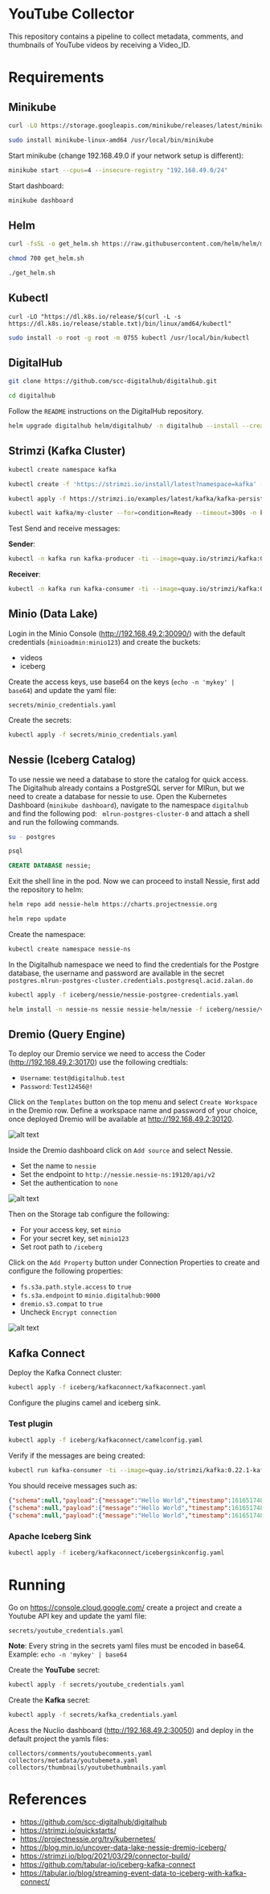 # YouTube Collector

This repository contains a pipeline to collect metadata, comments, and thumbnails of YouTube videos by receiving a Video_ID.

# Requirements

## Minikube

```bash
curl -LO https://storage.googleapis.com/minikube/releases/latest/minikube-linux-amd64
```
```bash
sudo install minikube-linux-amd64 /usr/local/bin/minikube
```

Start minikube (change 192.168.49.0 if your network setup is different):

```bash
minikube start --cpus=4 --insecure-registry "192.168.49.0/24"
```

Start dashboard:

```bash
minikube dashboard
```

## Helm

```bash
curl -fsSL -o get_helm.sh https://raw.githubusercontent.com/helm/helm/main/scripts/get-helm-3
```
```bash
chmod 700 get_helm.sh
```
```bash
./get_helm.sh
```

## Kubectl

```
curl -LO "https://dl.k8s.io/release/$(curl -L -s https://dl.k8s.io/release/stable.txt)/bin/linux/amd64/kubectl"
```
```bash
sudo install -o root -g root -m 0755 kubectl /usr/local/bin/kubectl
```

## DigitalHub

```bash
git clone https://github.com/scc-digitalhub/digitalhub.git
```

```bash
cd digitalhub
```

Follow the `README` instructions on the DigitalHub repository.

```bash
helm upgrade digitalhub helm/digitalhub/ -n digitalhub --install --create-namespace --timeout 15m0s
```

## Strimzi (Kafka Cluster)

```bash
kubectl create namespace kafka
```
```bash
kubectl create -f 'https://strimzi.io/install/latest?namespace=kafka' -n kafka
```
```bash
kubectl apply -f https://strimzi.io/examples/latest/kafka/kafka-persistent-single.yaml -n kafka 
```
```bash
kubectl wait kafka/my-cluster --for=condition=Ready --timeout=300s -n kafka 
```

Test Send and receive messages:

**Sender**:

```bash
kubectl -n kafka run kafka-producer -ti --image=quay.io/strimzi/kafka:0.37.0-kafka-3.5.1 --rm=true --restart=Never -- bin/kafka-console-producer.sh --bootstrap-server my-cluster-kafka-bootstrap:9092 --topic my-topic
```

**Receiver**:
```bash
kubectl -n kafka run kafka-consumer -ti --image=quay.io/strimzi/kafka:0.37.0-kafka-3.5.1 --rm=true --restart=Never -- bin/kafka-console-consumer.sh --bootstrap-server my-cluster-kafka-bootstrap:9092 --topic my-topic --from-beginning
```

## Minio (Data Lake)

Login in the Minio Console (http://192.168.49.2:30090/) with the default credentials (`minioadmin:minio123`) and create the buckets:

* videos
* iceberg

Create the access keys, use base64 on the keys (`echo -n 'mykey' | base64`) and update the yaml file:
```
secrets/minio_credentials.yaml
```
Create the secrets:
```bash
kubectl apply -f secrets/minio_credentials.yaml
```

## Nessie (Iceberg Catalog)

To use nessie we need a database to store the catalog for quick access. The Digitalhub already contains a PostgreSQL server for MlRun, but we need to create a database for nessie to use. Open the Kubernetes Dashboard (`minikube dashboard`), navigate to the namespace `digitalhub` and find the following pod: `
mlrun-postgres-cluster-0` and attach a shell and run the following commands.

```bash
su - postgres
```

```bash
psql
```

```sql
CREATE DATABASE nessie;
```

Exit the shell line in the pod. Now we can proceed to install Nessie, first add the repository to helm:

```bash
helm repo add nessie-helm https://charts.projectnessie.org
```

```bash
helm repo update
```
Create the namespace:
```bash
kubectl create namespace nessie-ns
```
In the Digitalhub namespace we need to find the credentials for the Postgre database, the username and password are available in the secret `postgres.mlrun-postgres-cluster.credentials.postgresql.acid.zalan.do`

```bash
kubectl apply -f iceberg/nessie/nessie-postgree-credentials.yaml
```

```bash
helm install -n nessie-ns nessie nessie-helm/nessie -f iceberg/nessie/values.yaml
```

## Dremio (Query Engine)

To deploy our Dremio service we need to access the Coder (http://192.168.49.2:30170) use the following credtials:


* `Username`: `test@digitalhub.test `
* `Password`: `Test12456@!`


Click on the `Templates` button on the top menu and select `Create Workspace` in the Dremio row. Define a workspace name and password of your choice, once deployed Dremio will be available at http://192.168.49.2:30120.

![alt text](/imgs/coderdremio.png "Coder deploy Dremio")

Inside the Dremio dashboard click on `Add source` and select Nessie.

* Set the name to `nessie`
* Set the endpoint to `http://nessie.nessie-ns:19120/api/v2`
* Set the authentication to `none`

![alt text](/imgs/nessie1.png "First Nessie configuration")

Then on the Storage tab configure the following:

* For your access key, set `minio`
* For your secret key, set `minio123`
* Set root path to `/iceberg`

Click on the `Add Property` button under Connection Properties to create and configure the following properties:
* `fs.s3a.path.style.access` to `true`
* `fs.s3a.endpoint` to `minio.digitalhub:9000`
* `dremio.s3.compat` to `true`
* Uncheck `Encrypt connection`

![alt text](/imgs/nessie2.png "Second Nessie configuration")


## Kafka Connect

Deploy the Kafka Connect cluster:

```bash
kubectl apply -f iceberg/kafkaconnect/kafkaconnect.yaml
```

Configure the plugins camel and iceberg sink.

### Test plugin

```bash
kubectl apply -f iceberg/kafkaconnect/camelconfig.yaml
```

Verify if the messages are being created:

```bash
kubectl run kafka-consumer -ti --image=quay.io/strimzi/kafka:0.22.1-kafka-2.7.0 --rm=true --restart=Never -n kafka -- bin/kafka-console-consumer.sh --bootstrap-server my-cluster-kafka-bootstrap:9092 --topic timer-topic
```

You should receive messages such as:

```json
{"schema":null,"payload":{"message":"Hello World","timestamp":1616517487920}}
{"schema":null,"payload":{"message":"Hello World","timestamp":1616517487914}}
{"schema":null,"payload":{"message":"Hello World","timestamp":1616517488925}}
```

### Apache Iceberg Sink

```bash
kubectl apply -f iceberg/kafkaconnect/icebergsinkconfig.yaml
```

# Running
Go on https://console.cloud.google.com/ create a project and create a Youtube API key and update the yaml file:

```
secrets/youtube_credentials.yaml
```

**Note**: Every string in the secrets yaml files must be encoded in base64. Example: `echo -n 'mykey' | base64`

Create the **YouTube** secret:

```bash
kubectl apply -f secrets/youtube_credentials.yaml
```


Create the **Kafka** secret:

```bash
kubectl apply -f secrets/kafka_credentials.yaml
```



Acess the Nuclio dashboard (http://192.168.49.2:30050) and deploy in the default project the yamls files:

```
collectors/comments/youtubecomments.yaml
collectors/metadata/youtubemeta.yaml
collectors/thumbnails/youtubethumbnails.yaml
```


# References
* https://github.com/scc-digitalhub/digitalhub
* https://strimzi.io/quickstarts/
* https://projectnessie.org/try/kubernetes/
* https://blog.min.io/uncover-data-lake-nessie-dremio-iceberg/
* https://strimzi.io/blog/2021/03/29/connector-build/
* https://github.com/tabular-io/iceberg-kafka-connect
* https://tabular.io/blog/streaming-event-data-to-iceberg-with-kafka-connect/



